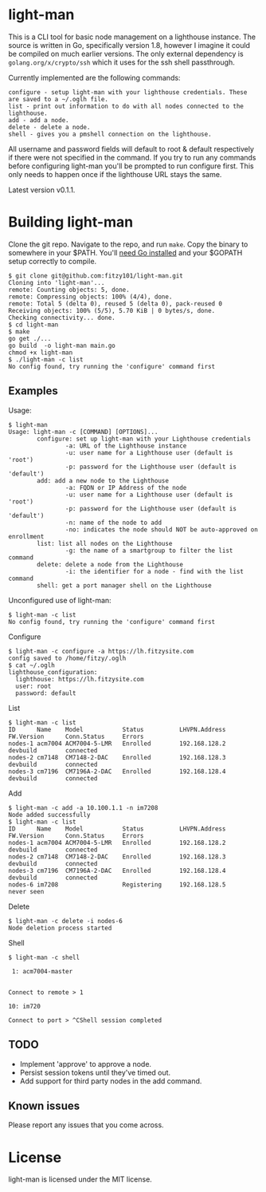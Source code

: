 # light-man

This is a CLI tool for basic node management on a lighthouse instance. The source is written in Go, specifically version 1.8, however I imagine it could be compiled on much earlier versions. The only external dependency is `golang.org/x/crypto/ssh` which it uses for the ssh shell passthrough.

Currently implemented are the following commands:

```
configure - setup light-man with your lighthouse credentials. These are saved to a ~/.oglh file.
list - print out information to do with all nodes connected to the lighthouse.
add - add a node.
delete - delete a node.
shell - gives you a pmshell connection on the lighthouse.
```

All username and password fields will default to root & default respectively if there were not specified in the command. If you try to run any commands before configuring light-man you'll be prompted to run configure first. This only needs to happen once if the lighthouse URL stays the same.

Latest version v0.1.1.

# Building light-man
Clone the git repo. Navigate to the repo, and run `make`. Copy the binary to somewhere in your $PATH. 
You'll [need Go installed](https://golang.org/doc/install) and your $GOPATH setup correctly to compile.

```
$ git clone git@github.com:fitzy101/light-man.git
Cloning into 'light-man'...
remote: Counting objects: 5, done.
remote: Compressing objects: 100% (4/4), done.
remote: Total 5 (delta 0), reused 5 (delta 0), pack-reused 0
Receiving objects: 100% (5/5), 5.70 KiB | 0 bytes/s, done.
Checking connectivity... done.
$ cd light-man
$ make
go get ./...
go build  -o light-man main.go
chmod +x light-man
$ ./light-man -c list
No config found, try running the 'configure' command first
```

## Examples

Usage:
```
$ light-man
Usage: light-man -c [COMMAND] [OPTIONS]...
        configure: set up light-man with your Lighthouse credentials
                -a: URL of the Lighthouse instance
                -u: user name for a Lighthouse user (default is 'root')
                -p: password for the Lighthouse user (default is 'default')
        add: add a new node to the Lighthouse
                -a: FQDN or IP Address of the node
                -u: user name for a Lighthouse user (default is 'root')
                -p: password for the Lighthouse user (default is 'default')
                -n: name of the node to add
                -no: indicates the node should NOT be auto-approved on enrollment
        list: list all nodes on the Lighthouse
                -g: the name of a smartgroup to filter the list command
        delete: delete a node from the Lighthouse
                -i: the identifier for a node - find with the list command
        shell: get a port manager shell on the Lighthouse
```

Unconfigured use of light-man:
```
$ light-man -c list
No config found, try running the 'configure' command first
```

Configure
```
$ light-man -c configure -a https://lh.fitzysite.com
config saved to /home/fitzy/.oglh
$ cat ~/.oglh
lighthouse_configuration:
  lighthouse: https://lh.fitzysite.com
  user: root
  password: default
```

List
```
$ light-man -c list
ID      Name    Model           Status          LHVPN.Address   FW.Version      Conn.Status     Errors
nodes-1 acm7004 ACM7004-5-LMR   Enrolled        192.168.128.2   devbuild        connected
nodes-2 cm7148  CM7148-2-DAC    Enrolled        192.168.128.3   devbuild        connected
nodes-3 cm7196  CM7196A-2-DAC   Enrolled        192.168.128.4   devbuild        connected
```

Add
```
$ light-man -c add -a 10.100.1.1 -n im7208
Node added successfully
$ light-man -c list
ID      Name    Model           Status          LHVPN.Address   FW.Version      Conn.Status     Errors
nodes-1 acm7004 ACM7004-5-LMR   Enrolled        192.168.128.2   devbuild        connected
nodes-2 cm7148  CM7148-2-DAC    Enrolled        192.168.128.3   devbuild        connected
nodes-3 cm7196  CM7196A-2-DAC   Enrolled        192.168.128.4   devbuild        connected
nodes-6 im7208                  Registering     192.168.128.5                   never seen
```

Delete
```
$ light-man -c delete -i nodes-6
Node deletion process started
```

Shell
```
$ light-man -c shell
 
 1: acm7004-master 
                   
 
Connect to remote > 1
 
10: im720
 
Connect to port > ^CShell session completed
```

## TODO
- Implement 'approve' to approve a node.
- Persist session tokens until they've timed out.
- Add support for third party nodes in the add command.
 
## Known issues
Please report any issues that you come across.

# License
light-man is licensed under the MIT license.
